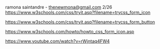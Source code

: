 ramona saintandre - thenewmona@gmail.com
2/26
https://www.w3schools.com/css/tryit.asp?filename=trycss_form_icon

https://www.w3schools.com/css/tryit.asp?filename=trycss_form_button

https://www.w3schools.com/howto/howto_css_form_icon.asp

https://www.youtube.com/watch?v=rWjntaq4FW4

